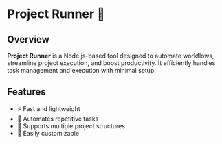 # Project Runner 🚀  

## Overview  
**Project Runner** is a Node.js-based tool designed to automate workflows, streamline project execution, and boost productivity. It efficiently handles task management and execution with minimal setup.  

## Features  
- ⚡ Fast and lightweight  
- 🔄 Automates repetitive tasks  
- 📂 Supports multiple project structures  
- 🔧 Easily customizable  

